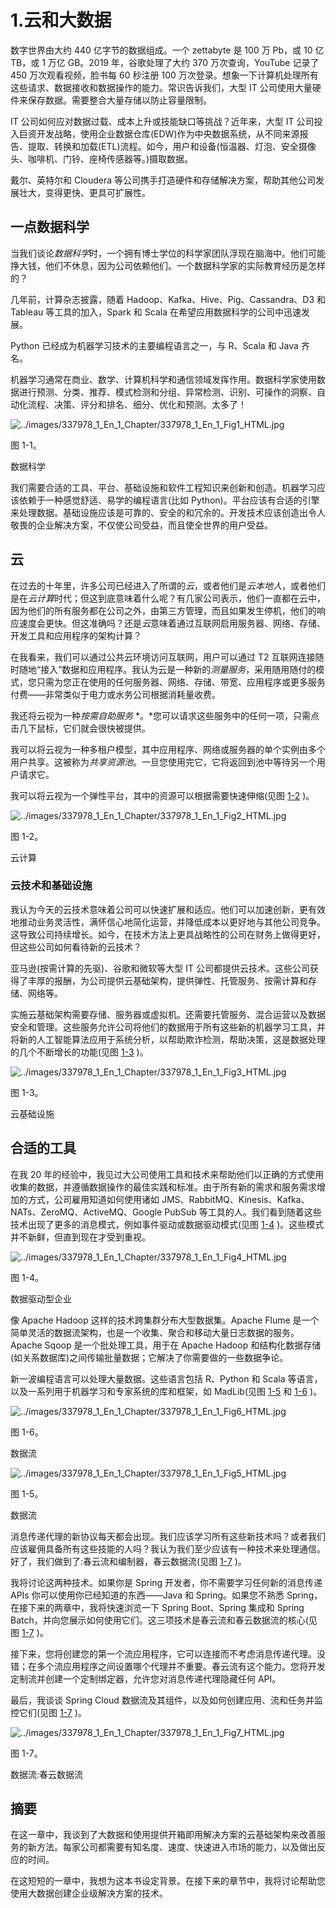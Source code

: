 # 1.云和大数据

数字世界由大约 440 亿字节的数据组成。一个 zettabyte 是 100 万 Pb，或 10 亿 TB，或 1 万亿 GB。2019 年，谷歌处理了大约 370 万次查询，YouTube 记录了 450 万次观看视频，脸书每 60 秒注册 100 万次登录。想象一下计算机处理所有这些请求、数据接收和数据操作的能力。常识告诉我们，大型 IT 公司使用大量硬件来保存数据。需要整合大量存储以防止容量限制。

IT 公司如何应对数据过载、成本上升或技能缺口等挑战？近年来，大型 IT 公司投入巨资开发战略，使用企业数据仓库(EDW)作为中央数据系统，从不同来源报告、提取、转换和加载(ETL)流程。如今，用户和设备(恒温器、灯泡、安全摄像头、咖啡机、门铃、座椅传感器等。)摄取数据。

戴尔、英特尔和 Cloudera 等公司携手打造硬件和存储解决方案，帮助其他公司发展壮大，变得更快、更具可扩展性。

## 一点数据科学

当我们谈论*数据科学*时，一个拥有博士学位的科学家团队浮现在脑海中。他们可能挣大钱，他们不休息，因为公司依赖他们。一个数据科学家的实际教育经历是怎样的？

几年前，计算杂志披露，随着 Hadoop、Kafka、Hive、Pig、Cassandra、D3 和 Tableau 等工具的加入，Spark 和 Scala 在希望应用数据科学的公司中迅速发展。

Python 已经成为机器学习技术的主要编程语言之一，与 R、Scala 和 Java 齐名。

机器学习通常在商业、数学、计算机科学和通信领域发挥作用。数据科学家使用数据进行预测、分类、推荐、模式检测和分组、异常检测、识别、可操作的洞察、自动化流程、决策、评分和排名、细分、优化和预测。太多了！

![../images/337978_1_En_1_Chapter/337978_1_En_1_Fig1_HTML.jpg](../images/337978_1_En_1_Chapter/337978_1_En_1_Fig1_HTML.jpg)

图 1-1。

数据科学

我们需要合适的工具、平台、基础设施和软件工程知识来创新和创造。机器学习应该依赖于一种感觉舒适、易学的编程语言(比如 Python)。平台应该有合适的引擎来处理数据。基础设施应该是可靠的、安全的和冗余的。开发技术应该创造出令人敬畏的企业解决方案，不仅使公司受益，而且使全世界的用户受益。

## 云

在过去的十年里，许多公司已经进入了所谓的*云*，或者他们是*云本地人*，或者他们是在*云计算*时代；但这到底意味着什么呢？有几家公司表示，他们一直都在云中，因为他们的所有服务都在公司之外，由第三方管理，而且如果发生停机，他们的响应速度会更快。但这准确吗？还是*云*意味着通过互联网启用服务器、网络、存储、开发工具和应用程序的架构计算？

在我看来，我们可以通过公共云环境访问互联网，用户可以通过 T2 互联网连接随时随地“接入”数据和应用程序。我认为云是一种新的*测量服务*，采用随用随付的模式，您只需为您正在使用的任何服务器、网络、存储、带宽、应用程序或更多服务付费——非常类似于电力或水务公司根据消耗量收费。

我还将云视为一种*按需自助服务* *。*您可以请求这些服务中的任何一项，只需点击几下鼠标，它们就会很快被提供。

我可以将云视为一种多租户模型，其中应用程序、网络或服务器的单个实例由多个用户共享。这被称为*共享资源池*。一旦您使用完它，它将返回到池中等待另一个用户请求它。

我可以将云视为一个弹性平台，其中的资源可以根据需要快速伸缩(见图 [1-2](#Fig2) )。

![../images/337978_1_En_1_Chapter/337978_1_En_1_Fig2_HTML.jpg](../images/337978_1_En_1_Chapter/337978_1_En_1_Fig2_HTML.jpg)

图 1-2。

云计算

### 云技术和基础设施

我认为今天的云技术意味着公司可以快速扩展和适应。他们可以加速创新，更有效地推动业务灵活性，满怀信心地简化运营，并降低成本以更好地与其他公司竞争。这导致公司持续增长。如今，在技术方法上更具战略性的公司在财务上做得更好，但这些公司如何看待新的云技术？

亚马逊(按需计算的先驱)、谷歌和微软等大型 IT 公司都提供云技术。这些公司获得了丰厚的报酬，为公司提供云基础架构，提供弹性、托管服务、按需计算和存储、网络等。

实施云基础架构需要存储、服务器或虚拟机。还需要托管服务、混合运营以及数据安全和管理。这些服务允许公司将他们的数据用于所有这些新的机器学习工具，并将新的人工智能算法应用于系统分析，以帮助欺诈检测，帮助决策，这是数据处理的几个不断增长的功能(见图 [1-3](#Fig3) )。

![../images/337978_1_En_1_Chapter/337978_1_En_1_Fig3_HTML.jpg](../images/337978_1_En_1_Chapter/337978_1_En_1_Fig3_HTML.jpg)

图 1-3。

云基础设施

## 合适的工具

在我 20 年的经验中，我见过大公司使用工具和技术来帮助他们以正确的方式使用收集的数据，并遵循数据操作的最佳实践和标准。由于所有新的需求和服务需求增加的方式，公司雇用知道如何使用诸如 JMS、RabbitMQ、Kinesis、Kafka、NATs、ZeroMQ、ActiveMQ、Google PubSub 等工具的人。我们看到随着这些技术出现了更多的消息模式，例如事件驱动或数据驱动模式(见图 [1-4](#Fig4) )。这些模式并不新鲜，但直到现在才受到重视。

![../images/337978_1_En_1_Chapter/337978_1_En_1_Fig4_HTML.jpg](../images/337978_1_En_1_Chapter/337978_1_En_1_Fig4_HTML.jpg)

图 1-4。

数据驱动型企业

像 Apache Hadoop 这样的技术跨集群分布大型数据集。Apache Flume 是一个简单灵活的数据流架构，也是一个收集、聚合和移动大量日志数据的服务。Apache Sqoop 是一个批处理工具，用于在 Apache Hadoop 和结构化数据存储(如关系数据库)之间传输批量数据；它解决了你需要做的一些数据争论。

新一波编程语言可以处理大量数据。这些语言包括 R、Python 和 Scala 等语言，以及一系列用于机器学习和专家系统的库和框架，如 MadLib(见图 [1-5](#Fig5) 和 [1-6](#Fig6) )。

![../images/337978_1_En_1_Chapter/337978_1_En_1_Fig6_HTML.jpg](../images/337978_1_En_1_Chapter/337978_1_En_1_Fig6_HTML.jpg)

图 1-6。

数据流

![../images/337978_1_En_1_Chapter/337978_1_En_1_Fig5_HTML.jpg](../images/337978_1_En_1_Chapter/337978_1_En_1_Fig5_HTML.jpg)

图 1-5。

数据流

消息传递代理的新协议每天都会出现。我们应该学习所有这些新技术吗？或者我们应该雇佣具备所有这些技能的人吗？我认为我们至少应该有一种技术来处理通信。好了，我们做到了:春云流和编制器，春云数据流(见图 [1-7](#Fig7) )。

我将讨论这两种技术。如果你是 Spring 开发者，你不需要学习任何新的消息传递 APIs 你可以使用你已经知道的东西——Java 和 Spring。如果您不熟悉 Spring，在接下来的两章中，我将快速浏览一下 Spring Boot、Spring 集成和 Spring Batch，并向您展示如何使用它们。这三项技术是春云流和春云数据流的核心(见图 [1-7](#Fig7) )。

接下来，您将创建您的第一个流应用程序，它可以连接而不考虑消息传递代理。没错；在多个流应用程序之间设置哪个代理并不重要。春云流有这个能力。您将开发定制流并创建一个定制绑定器，允许您对消息传递代理隐藏任何 API。

最后，我谈谈 Spring Cloud 数据流及其组件，以及如何创建应用、流和任务并监控它们(见图 [1-7](#Fig7) )。

![../images/337978_1_En_1_Chapter/337978_1_En_1_Fig7_HTML.jpg](../images/337978_1_En_1_Chapter/337978_1_En_1_Fig7_HTML.jpg)

图 1-7。

数据流:春云数据流

## 摘要

在这一章中，我谈到了大数据和使用提供开箱即用解决方案的云基础架构来改善服务的新方法。每家公司都需要有知名度、速度、快速进入市场的能力，以及做出反应的时间。

在这短短的一章中，我想为这本书设定背景。在接下来的章节中，我将讨论帮助您使用大数据创建企业级解决方案的技术。